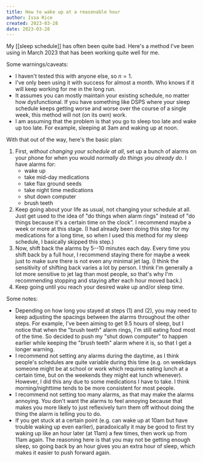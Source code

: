 ```yaml
---
title: How to wake up at a reasonable hour
author: Issa Rice
created: 2023-03-28
date: 2023-03-28
---
```


My [[sleep schedule]] has often been quite bad. Here's a method I've been using in March 2023 that has been working quite well for me.

Some warnings/caveats:

- I haven't tested this with anyone else, so $n=1$.
- I've only been using it with success for almost a month. Who knows if it will keep working for me in the long run.
- It assumes you can mostly maintain your existing schedule, no matter how dysfunctional. If you have something like DSPS where your sleep schedule keeps getting worse and worse over the course of a single week, this method will not (on its own) work.
- I am assuming that the problem is that you go to sleep too late and wake up too late. For example, sleeping at 3am and waking up at noon.

With that out of the way, here's the basic plan:

1. First, _without changing your schedule at all_, set up a bunch of alarms on your phone for when you would _normally do things you already do_. I have alarms for:
	- wake up
	- take mid-day medications
	- take flax ground seeds
	- take night time medications
	- shut down computer
	- brush teeth
2. Keep going about your life as usual, not changing your schedule at all. Just get used to the idea of "do things when alarm rings" instead of "do things because it's a certain time on the clock". I recommend maybe a week or more at this stage. (I had already been doing this step for my medications for a long time, so when I used this method for my sleep schedule, I basically skipped this step.)
3. Now, shift back the alarms by 5--10 minutes each day. Every time you shift back by a full hour, I recommend staying there for maybe a week just to make sure there is not even any minimal jet lag. (I think the sensitivity of shifting back varies a lot by person. I think I'm generally a lot more sensitive to jet lag than most people, so that's why I'm recommending stopping and staying after each hour moved back.)
4. Keep going until you reach your desired wake up and/or sleep time.

Some notes:

- Depending on how long you stayed at steps (1) and (2), you may need to keep adjusting the spacings between the alarms throughout the other steps. For example, I've been aiming to get 9.5 hours of sleep, but I notice that when the "brush teeth" alarm rings, I'm still eating food most of the time. So decided to push my "shut down computer" to happen earlier while keeping the "brush teeth" alarm where it is, so that I get a longer warning.
- I recommend not setting any alarms during the daytime, as I think people's schedules are quite variable during this time (e.g. on weekdays someone might be at school or work which requires eating lunch at a certain time, but on the weekends they might eat lunch whenever). However, I did this any due to some medications I have to take. I think morning/nighttime tends to be more consistent for most people.
- I recommend not setting too many alarms, as that may make the alarms annoying. You don't want the alarms to feel annoying because that makes you more likely to just reflexively turn them off without doing the thing the alarm is telling you to do.
- If you get stuck at a certain point (e.g. can wake up at 10am but have trouble waking up even earlier), paradoxically it may be good to first try waking up like an hour later (at 11am) a few times, then work up from 11am again. The reasoning here is that you may not be getting enough sleep, so going back by an hour gives you an extra hour of sleep, which makes it easier to push forward again.